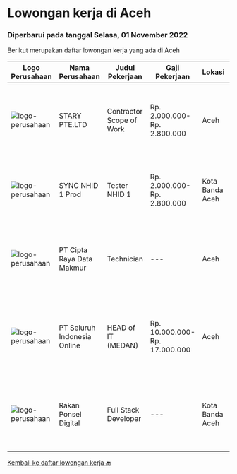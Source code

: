 
  # Lowongan kerja di Aceh

  ### Diperbarui pada tanggal Selasa, 01 November 2022

  Berikut merupakan daftar lowongan kerja yang ada di Aceh

  |Logo Perusahaan | Nama Perusahaan | Judul Pekerjaan | Gaji Pekerjaan | Lokasi | Deskripsi | Tanggal diunggah | Pranala |
  | -------------- | --------------- | --------------- | --------- | --------- | -------------- | ------- | ----------- |
  |![logo-perusahaan](https://image-service-cdn.seek.com.au/27c57dbda0ced2798cc6b29d47e9d6aa68c7a55f/ee4dce1061f3f616224767ad58cb2fc751b8d2dc)|STARY PTE.LTD|Contractor Scope of Work|Rp. 2.000.000-Rp. 2.800.000|Aceh|Our Partner is Hiring Part-time Job：Job Duty1. Mainly responsible for the production of audio AI content, one voice book, multiple voices book, and AI...|Sabtu, 29 Oktober 2022|https://www.jobstreet.co.id/id/job/contractor-scope-of-work-10064268/origin/sg?token=0~6e298f25-58a7-430f-b71b-bf18205afdcf&sectionRank=1&jobId=jobstreet-sg-job-10064268|
|![logo-perusahaan](https://i.ibb.co/sqvTCh9/112815900-stock-vector-no-image-available-icon-flat-vector.webp)|SYNC NHID 1 Prod|Tester NHID 1|Rp. 2.000.000-Rp. 2.800.000|Kota Banda Aceh|Mauris blandit aliquet elit, eget tincidunt nibh pulvinar a. Donec sollicitudin molestie malesuada.Quisque velit nisi, pretium ut lacinia in,...|Rabu, 26 Oktober 2022|https://www.jobstreet.co.id/id/job/tester-nhid-1-4081692?token=0~6e298f25-58a7-430f-b71b-bf18205afdcf&sectionRank=2&jobId=jobstreet-id-job-4081692|
|![logo-perusahaan](https://image-service-cdn.seek.com.au/eaf1db5c8e411f2d939ae3c7e41958181dc85f93/ee4dce1061f3f616224767ad58cb2fc751b8d2dc)|PT Cipta Raya Data Makmur|Technician|---|Aceh|Menjaga dan memonitor kestabilan server pada performa mesin Melakukan perawatan/maintenance dan perbaikan server pada mesin Menjaga kebersihan...|Jumat, 14 Oktober 2022|https://www.jobstreet.co.id/id/job/technician-4068554?token=0~6e298f25-58a7-430f-b71b-bf18205afdcf&sectionRank=3&jobId=jobstreet-id-job-4068554|
|![logo-perusahaan](https://image-service-cdn.seek.com.au/c768f0670f8f8212da7de609b6af9d0b2e5134cc/ee4dce1061f3f616224767ad58cb2fc751b8d2dc)|PT Seluruh Indonesia Online|HEAD of IT  (MEDAN)|Rp. 10.000.000-Rp. 17.000.000|Aceh|Memiliki pengalaman leadership sebagai Manager sebelumnya.Back End Engineer1. Memiliki pengalaman dalam membangun RESTful APIs2. Menguasai bahasa...|Jumat, 07 Oktober 2022|https://www.jobstreet.co.id/id/job/head-of-it-medan-4058716?token=0~6e298f25-58a7-430f-b71b-bf18205afdcf&sectionRank=4&jobId=jobstreet-id-job-4058716|
|![logo-perusahaan](https://i.ibb.co/sqvTCh9/112815900-stock-vector-no-image-available-icon-flat-vector.webp)|Rakan Ponsel Digital|Full Stack Developer|---|Kota Banda Aceh|Kualifikasi Pekerjaan Pendidikan minimal SMA/SMK/S1/S2 (semua jurusan, diutamakan Teknik Informatika) Mampu Coding dan memahami aplikasi, SQL dan Non...|Senin, 03 Oktober 2022|https://www.jobstreet.co.id/id/job/full-stack-developer-4053492?token=0~6e298f25-58a7-430f-b71b-bf18205afdcf&sectionRank=5&jobId=jobstreet-id-job-4053492|


  [Kembali ke daftar lowongan kerja 🔙](../README.md#daftar-lowongan-kerja)
  